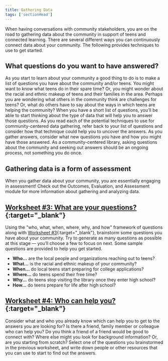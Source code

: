 ```yaml
---
title: Gathering Data
tags: ['sectionHead']
---
```

When having conversations with community stakeholders, you are on the road to gathering data about the community in support of teens and connected learning.  There are several different ways you can continuously connect data about your community. The following provides techniques to use to get started.

## What questions do you want to have answered?

As you start to learn about your community a good thing to do is to make a list of questions you have about the community and/or teens.  You might want to know what teens do in their spare time?  Or, you might wonder about the racial and ethnic makeup of teens and their families in the area.  Perhaps you are wondering what others in the community think are challenges for teens? Or, what do others have to say about the ways in which teens are helping the community?  When you have a short list of questions, you’ll be able to start thinking about the type of data that will help you to answer those questions.  As you read each of the  potential techniques to use for community-centered data gathering, refer back to your list of questions and consider how that technique could help you to uncover the answers. As you gather answers, consider what new questions you have and how you might have those answered.  As a community-centered library, asking questions about the community and seeking out answers should be an ongoing process, not something you do once.  

<div class="callout info" markdown="1">

## Gathering data is a form of assessment

When you gather data about your community, you are essentially engaging in assessment! Check out the Outcomes, Evaluation, and Assessment module for more information about gathering and analyzing data. 
</div>

<div class="callout activity" markdown="1">

## [Worksheet #3: What are your questions?](https://docs.google.com/document/d/13FyfJr_D6-I2R6_OQhcj0SevTEdMySuy8lh_tLoUl0w/edit#heading=h.pvvbazhwa6dh){:target="_blank"}

Using the "who, what, when, where, why, and how" framework of questions along with [Worksheet #3](https://docs.google.com/document/d/13FyfJr_D6-I2R6_OQhcj0SevTEdMySuy8lh_tLoUl0w/edit#heading=h.pvvbazhwa6dh){:target="_blank"}, brainstorm some questions you have about your community. Try to generate as many questions as possible at this stage — you’ll choose a few to focus on next. Some sample questions are provided to help you get started. 

* **Who...** are the local people and organizations reaching out to teens?  
* **What...** is the racial and ethnic makeup of your community?  
* **When...** do local teens start preparing for college applications? 
* **Where...** do teens spend their free time? 
* **Why...** do teens stop visiting the library once they enter high school?
* **How...** do teens prepare for life after high school? 

</div>

<div class="callout activity" markdown="1">

## [Worksheet #4: Who can help you?](https://docs.google.com/document/d/13FyfJr_D6-I2R6_OQhcj0SevTEdMySuy8lh_tLoUl0w/edit#heading=h.lbuwh44xric6){:target="_blank"}
Consider what and who you already know which can help you to get to the answers you are looking for?  Is there a friend, family member or colleague who can help you? Do you think a friend of a friend would be good to connect with? Where else might you look for background information? Or, are you starting from scratch? Select one of the questions you brainstormed in the previous worksheet, and write down people or other resources that you can use to start to find out the answers. 
</div>
